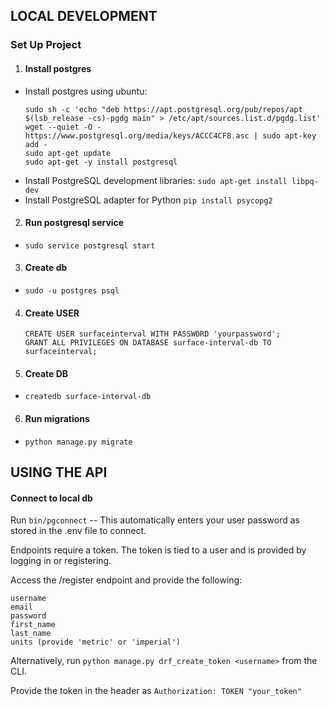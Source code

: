 

## LOCAL DEVELOPMENT
### Set Up Project

1. #### Install postgres
- Install postgres using ubuntu:
    ```
    sudo sh -c 'echo "deb https://apt.postgresql.org/pub/repos/apt $(lsb_release -cs)-pgdg main" > /etc/apt/sources.list.d/pgdg.list'
    wget --quiet -O - https://www.postgresql.org/media/keys/ACCC4CF8.asc | sudo apt-key add -
    sudo apt-get update
    sudo apt-get -y install postgresql
    ```
- Install PostgreSQL development libraries:
`sudo apt-get install libpq-dev`
- Install PostgreSQL adapter for Python
`pip install psycopg2`

2. #### Run postgresql service
- `sudo service postgresql start`

3. #### Create db
- `sudo -u postgres psql`

4. #### Create USER
    ```
    CREATE USER surfaceinterval WITH PASSWORD 'yourpassword';
    GRANT ALL PRIVILEGES ON DATABASE surface-interval-db TO surfaceinterval;
    ```

5. #### Create DB
- `createdb surface-interval-db`

6. #### Run migrations
- `python manage.py migrate`


## USING THE API

#### Connect to local db
Run `bin/pgconnect` -- This automatically enters your user password as stored in the .env file to connect.

Endpoints require a token. The token is tied to a user and is provided by logging in or registering.

Access the /register endpoint and provide the following:
```
username
email
password
first_name
last_name
units (provide 'metric' or 'imperial')
```

Alternatively, run `python manage.py drf_create_token <username>` from the CLI.

Provide the token in the header as `Authorization: TOKEN "your_token"`
